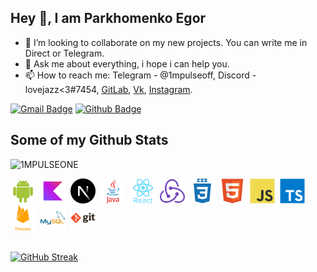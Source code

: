 ## Hey 👋, I am Parkhomenko Egor
<!-- - 🔭 **I’m currently working in StudentsLab, where i am developing android app "EffectiveAndroid". It helps users learn mobile developing. If you want to test it, you can dm me. -->
- 👯 I’m looking to collaborate on my new projects. You can write me in Direct or Telegram.
- 💬 Ask me about everything, i hope i can help you.
- 📫 How to reach me: Telegram - @1mpulseoff, Discord - lovejazz<3#7454, [GitLab](https://gitlab.com/1MPULSEONE), [Vk](https://vk.com/1mpulseone), [Instagram](https://www.instagram.com/lublujazz).

[![Gmail Badge](https://img.shields.io/badge/-parkhomenko2049@gmail.com-c14438?style=flat&logo=Gmail&logoColor=white&link=mailto:parkhomenko2049@gmail.com)](mailto:parkhomenko2049@gmail.com) [![Github Badge](https://img.shields.io/badge/-1MPULSEONE-grey?style=flat&logo=github&logoColor=white&link=https://github.com/1MPULSEONE/)](https://www.github.com/1MPULSEONE/)
## Some of my Github Stats
<p align=left> <img src=https://komarev.com/ghpvc/?username=1MPULSEONE alt=1MPULSEONE /> </p>

<div>
  <img src="https://github.com/devicons/devicon/blob/master/icons/android/android-original.svg" title="Android" alt="Android" width"40" height="40"/>&nbsp;
  <img src="https://github.com/devicons/devicon/blob/master/icons/kotlin/kotlin-original.svg" title="Kotlin" alt="Kotlin" width"40" height="40"/>&nbsp;
    <img src="https://github.com/devicons/devicon/blob/master/icons/nextjs/nextjs-original.svg" title="Next" alt="Next" width"40" height="40"/>&nbsp;
  <img src="https://github.com/devicons/devicon/blob/master/icons/java/java-original-wordmark.svg" title="Java" alt="Java" width="40" height="40"/>&nbsp;
  <img src="https://github.com/devicons/devicon/blob/master/icons/react/react-original-wordmark.svg" title="React" alt="React" width="40" height="40"/>&nbsp;
  <img src="https://github.com/devicons/devicon/blob/master/icons/redux/redux-original.svg" title="Redux" alt="Redux " width="40" height="40"/>&nbsp;
  <img src="https://github.com/devicons/devicon/blob/master/icons/css3/css3-plain-wordmark.svg"  title="CSS3" alt="CSS" width="40" height="40"/>&nbsp;
  <img src="https://github.com/devicons/devicon/blob/master/icons/html5/html5-original.svg" title="HTML5" alt="HTML" width="40" height="40"/>&nbsp;
  <img src="https://github.com/devicons/devicon/blob/master/icons/javascript/javascript-original.svg" title="JavaScript" alt="JavaScript" width="40" height="40"/>&nbsp;
  <img src="https://github.com/devicons/devicon/blob/master/icons/typescript/typescript-original.svg" title="Typescript" alt="TypeScript" width="40" height="40"/>&nbsp;
  <img src="https://github.com/devicons/devicon/blob/master/icons/firebase/firebase-plain-wordmark.svg" title="Firebase" alt="Firebase" width="40" height="40"/>&nbsp;
  <img src="https://github.com/devicons/devicon/blob/master/icons/mysql/mysql-original-wordmark.svg" title="MySQL"  alt="MySQL" width="40" height="40"/>&nbsp;
  <img src="https://github.com/devicons/devicon/blob/master/icons/git/git-original-wordmark.svg" title="Git" **alt="Git" width="40" height="40"/>
</div>

</br>

[![GitHub Streak](https://streak-stats.demolab.com?user=1mpulseone&theme=tokyonight&hide_border=true)](https://git.io/streak-stats)

<!--
**1MPULSEONE/1MPULSEONE** is a ✨ _special_ ✨ repository because its `README.md` (this file) appears on your GitHub profile.

Here are some ideas to get you started:

- 🔭 I’m currently working on my new Android app. It`s called KYLE and it will help you to keep your passwords save. Check my repasitories!
- 🌱 I’m currently learning Java,Android,SQL,Firebase,Python.
- 👯 I’m looking to collaborate on my new projects. You can write me in Direct or Telegram.
- 💬 Ask me about everything, i hope i can help you.
- 📫 How to reach me: 1. My email - parkhomenko2049@gmail.com. 2. My vk - https://vk.com/1mpulseone. 3. My instagram - https://www.instagram.com/l0ve_jazz
-->
